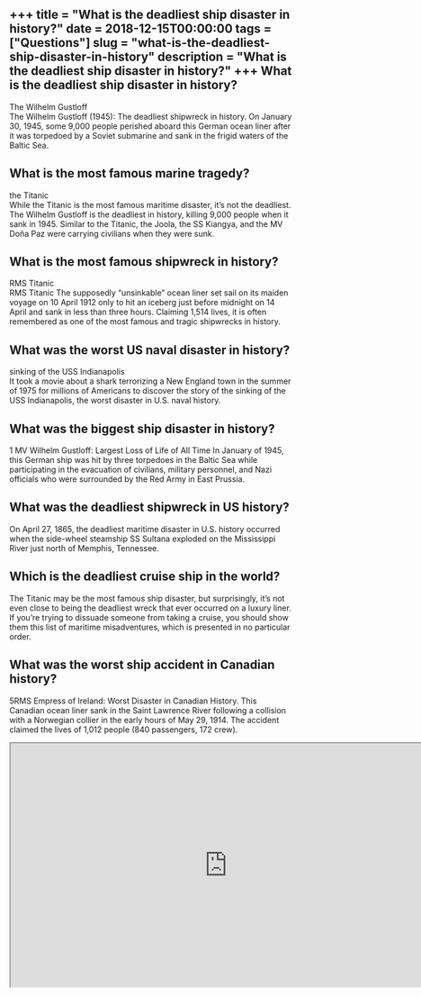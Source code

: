 +++
title = "What is the deadliest ship disaster in history?"
date = 2018-12-15T00:00:00
tags = ["Questions"]
slug = "what-is-the-deadliest-ship-disaster-in-history"
description = "What is the deadliest ship disaster in history?"
+++
What is the deadliest ship disaster in history?
-----------------------------------------------

The Wilhelm Gustloff  
The Wilhelm Gustloff (1945): The deadliest shipwreck in history. On January 30, 1945, some 9,000 people perished aboard this German ocean liner after it was torpedoed by a Soviet submarine and sank in the frigid waters of the Baltic Sea.

What is the most famous marine tragedy?
---------------------------------------

the Titanic  
While the Titanic is the most famous maritime disaster, it’s not the deadliest. The Wilhelm Gustloff is the deadliest in history, killing 9,000 people when it sank in 1945. Similar to the Titanic, the Joola, the SS Kiangya, and the MV Doña Paz were carrying civilians when they were sunk.

What is the most famous shipwreck in history?
---------------------------------------------

RMS Titanic  
RMS Titanic The supposedly “unsinkable” ocean liner set sail on its maiden voyage on 10 April 1912 only to hit an iceberg just before midnight on 14 April and sank in less than three hours. Claiming 1,514 lives, it is often remembered as one of the most famous and tragic shipwrecks in history.

What was the worst US naval disaster in history?
------------------------------------------------

sinking of the USS Indianapolis  
It took a movie about a shark terrorizing a New England town in the summer of 1975 for millions of Americans to discover the story of the sinking of the USS Indianapolis, the worst disaster in U.S. naval history.

What was the biggest ship disaster in history?
----------------------------------------------

1 MV Wilhelm Gustloff: Largest Loss of Life of All Time In January of 1945, this German ship was hit by three torpedoes in the Baltic Sea while participating in the evacuation of civilians, military personnel, and Nazi officials who were surrounded by the Red Army in East Prussia.

What was the deadliest shipwreck in US history?
-----------------------------------------------

On April 27, 1865, the deadliest maritime disaster in U.S. history occurred when the side-wheel steamship SS Sultana exploded on the Mississippi River just north of Memphis, Tennessee.

Which is the deadliest cruise ship in the world?
------------------------------------------------

The Titanic may be the most famous ship disaster, but surprisingly, it’s not even close to being the deadliest wreck that ever occurred on a luxury liner. If you’re trying to dissuade someone from taking a cruise, you should show them this list of maritime misadventures, which is presented in no particular order.

What was the worst ship accident in Canadian history?
-----------------------------------------------------

5RMS Empress of Ireland: Worst Disaster in Canadian History. This Canadian ocean liner sank in the Saint Lawrence River following a collision with a Norwegian collier in the early hours of May 29, 1914. The accident claimed the lives of 1,012 people (840 passengers, 172 crew).

<iframe allow="accelerometer; autoplay; clipboard-write; encrypted-media; gyroscope; picture-in-picture" allowfullscreen="" class="__youtube_prefs__  epyt-is-override  no-lazyload" data-no-lazy="1" data-origheight="433" data-origwidth="770" data-skipgform_ajax_framebjll="" height="433" id="_ytid_71490" loading="lazy" src="https://www.youtube.com/embed/JIlcP1fW5I4?enablejsapi=1&autoplay=0&cc_load_policy=0&cc_lang_pref=&iv_load_policy=1&loop=0&modestbranding=0&rel=1&fs=1&playsinline=0&autohide=2&theme=dark&color=red&controls=1&" title="YouTube player" width="770"></iframe>